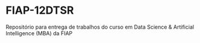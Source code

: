 # FIAP-12DTSR
Repositório para entrega de trabalhos do curso em Data Science &amp; Artificial Intelligence (MBA) da FIAP
